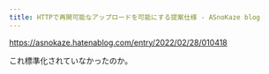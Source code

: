 ```yaml
---
title: HTTPで再開可能なアップロードを可能にする提案仕様 - ASnoKaze blog
---
```


https://asnokaze.hatenablog.com/entry/2022/02/28/010418

これ標準化されていなかったのか。

